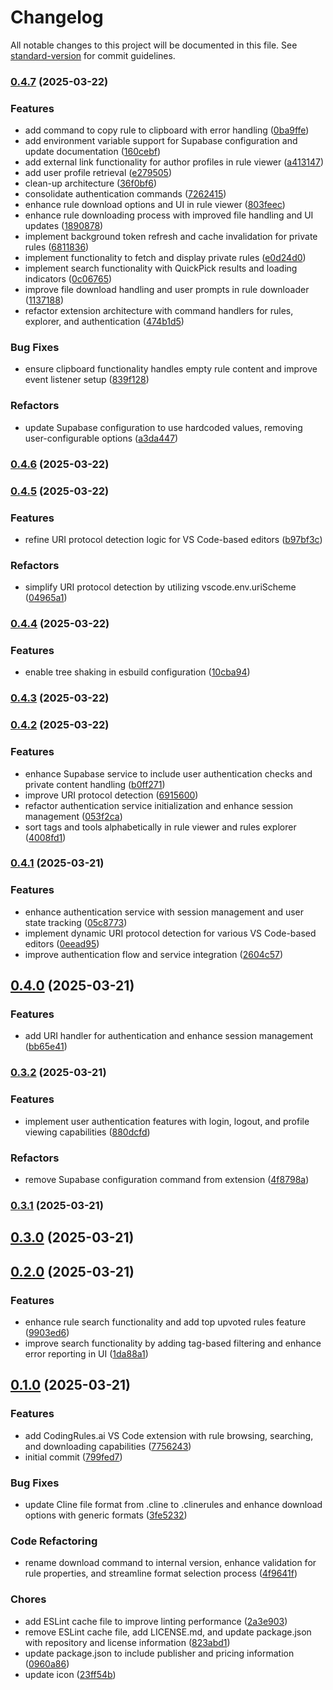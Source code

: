 # Changelog

All notable changes to this project will be documented in this file. See [standard-version](https://github.com/conventional-changelog/standard-version) for commit guidelines.

### [0.4.7](https://github.com/codingrules-ai/vscode-plugin/compare/v0.4.6...v0.4.7) (2025-03-22)

### Features

- add command to copy rule to clipboard with error handling ([0ba9ffe](https://github.com/codingrules-ai/vscode-plugin/commit/0ba9ffe4f85da85ca25118e6cd0b6dfcd481d72f))
- add environment variable support for Supabase configuration and update documentation ([160cebf](https://github.com/codingrules-ai/vscode-plugin/commit/160cebfdde58f0ebdb77e4a7c686e0693ebfc14a))
- add external link functionality for author profiles in rule viewer ([a413147](https://github.com/codingrules-ai/vscode-plugin/commit/a413147b061297e88956d2655cd9ebbca937893d))
- add user profile retrieval ([e279505](https://github.com/codingrules-ai/vscode-plugin/commit/e279505a35c423bb893e1937bcfae2ec2e83c30f))
- clean-up architecture ([36f0bf6](https://github.com/codingrules-ai/vscode-plugin/commit/36f0bf6d3eaca8bf515259a74d22f05f5ecec53e))
- consolidate authentication commands ([7262415](https://github.com/codingrules-ai/vscode-plugin/commit/72624154fb83050b4d25b20bceb5b83f67d0c125))
- enhance rule download options and UI in rule viewer ([803feec](https://github.com/codingrules-ai/vscode-plugin/commit/803feecf5f487c89265f191037b18e1738e566fb))
- enhance rule downloading process with improved file handling and UI updates ([1890878](https://github.com/codingrules-ai/vscode-plugin/commit/1890878a9d359304024533b039e543e1cb62a753))
- implement background token refresh and cache invalidation for private rules ([6811836](https://github.com/codingrules-ai/vscode-plugin/commit/681183639712695940337bbb40ecf2c0b0bde296))
- implement functionality to fetch and display private rules ([e0d24d0](https://github.com/codingrules-ai/vscode-plugin/commit/e0d24d0a527fca43317c399d9a6b0dd58b1dc46f))
- implement search functionality with QuickPick results and loading indicators ([0c06765](https://github.com/codingrules-ai/vscode-plugin/commit/0c0676535e5b78b70653cfc83b9ebe7af3a1abeb))
- improve file download handling and user prompts in rule downloader ([1137188](https://github.com/codingrules-ai/vscode-plugin/commit/1137188d90b6e9dc7c2a77b4c83a6aa5c65794c6))
- refactor extension architecture with command handlers for rules, explorer, and authentication ([474b1d5](https://github.com/codingrules-ai/vscode-plugin/commit/474b1d560a0a7b5ed6e40da3e848bcc90d08a4c4))

### Bug Fixes

- ensure clipboard functionality handles empty rule content and improve event listener setup ([839f128](https://github.com/codingrules-ai/vscode-plugin/commit/839f1281a5bb635ce6e193ca9a8322185cbf018f))

### Refactors

- update Supabase configuration to use hardcoded values, removing user-configurable options ([a3da447](https://github.com/codingrules-ai/vscode-plugin/commit/a3da447e93b35d32eee160cbd06bd4315bf2ea21))

### [0.4.6](https://github.com/codingrules-ai/vscode-plugin/compare/v0.4.5...v0.4.6) (2025-03-22)

### [0.4.5](https://github.com/codingrules-ai/vscode-plugin/compare/v0.4.4...v0.4.5) (2025-03-22)

### Features

- refine URI protocol detection logic for VS Code-based editors ([b97bf3c](https://github.com/codingrules-ai/vscode-plugin/commit/b97bf3c6210e6eb8408f81d0f427fd73eb7cb23f))

### Refactors

- simplify URI protocol detection by utilizing vscode.env.uriScheme ([04965a1](https://github.com/codingrules-ai/vscode-plugin/commit/04965a143e338d2491426ce48ad6f4c8c6f6263b))

### [0.4.4](https://github.com/codingrules-ai/vscode-plugin/compare/v0.4.3...v0.4.4) (2025-03-22)

### Features

- enable tree shaking in esbuild configuration ([10cba94](https://github.com/codingrules-ai/vscode-plugin/commit/10cba9430083507562da7f157707b24cf86ad12d))

### [0.4.3](https://github.com/codingrules-ai/vscode-plugin/compare/v0.4.2...v0.4.3) (2025-03-22)

### [0.4.2](https://github.com/codingrules-ai/vscode-plugin/compare/v0.4.1...v0.4.2) (2025-03-22)

### Features

- enhance Supabase service to include user authentication checks and private content handling ([b0ff271](https://github.com/codingrules-ai/vscode-plugin/commit/b0ff27133ac95e706b7938f724610e307f6bdd9d))
- improve URI protocol detection ([6915600](https://github.com/codingrules-ai/vscode-plugin/commit/6915600a13f6a2f06e9d788109d6cc92bf28bd93))
- refactor authentication service initialization and enhance session management ([053f2ca](https://github.com/codingrules-ai/vscode-plugin/commit/053f2ca095b962a7849e1e8ca130599b24b3b99f))
- sort tags and tools alphabetically in rule viewer and rules explorer ([4008fd1](https://github.com/codingrules-ai/vscode-plugin/commit/4008fd1291fae52e501aafe3dc772977713e49ed))

### [0.4.1](https://github.com/codingrules-ai/vscode-plugin/compare/v0.4.0...v0.4.1) (2025-03-21)

### Features

- enhance authentication service with session management and user state tracking ([05c8773](https://github.com/codingrules-ai/vscode-plugin/commit/05c877320757639a2a8703c4139b108d3ce2f526))
- implement dynamic URI protocol detection for various VS Code-based editors ([0eead95](https://github.com/codingrules-ai/vscode-plugin/commit/0eead955db0fc4a3f93c281d9a1fffe998d31173))
- improve authentication flow and service integration ([2604c57](https://github.com/codingrules-ai/vscode-plugin/commit/2604c577df7db8969a9f442c69c8f928453a39ee))

## [0.4.0](https://github.com/codingrules-ai/vscode-plugin/compare/v0.3.2...v0.4.0) (2025-03-21)

### Features

- add URI handler for authentication and enhance session management ([bb65e41](https://github.com/codingrules-ai/vscode-plugin/commit/bb65e41faaaa4713e10119362e3c62edb07cafe2))

### [0.3.2](https://github.com/codingrules-ai/vscode-plugin/compare/v0.3.1...v0.3.2) (2025-03-21)

### Features

- implement user authentication features with login, logout, and profile viewing capabilities ([880dcfd](https://github.com/codingrules-ai/vscode-plugin/commit/880dcfd4eac1ea1662a43a579c9ac85c0893e513))

### Refactors

- remove Supabase configuration command from extension ([4f8798a](https://github.com/codingrules-ai/vscode-plugin/commit/4f8798a74a6dd511d0e9a7515d6369011543c74c))

### [0.3.1](https://github.com/codingrules-ai/vscode-plugin/compare/v0.3.0...v0.3.1) (2025-03-21)

## [0.3.0](https://github.com/codingrules-ai/vscode-plugin/compare/v0.2.0...v0.3.0) (2025-03-21)

## [0.2.0](https://github.com/codingrules-ai/vscode-plugin/compare/v0.1.0...v0.2.0) (2025-03-21)

### Features

- enhance rule search functionality and add top upvoted rules feature ([9903ed6](https://github.com/codingrules-ai/vscode-plugin/commit/9903ed69528358b7a51280cdf0d1593b29f3c5ca))
- improve search functionality by adding tag-based filtering and enhance error reporting in UI ([1da88a1](https://github.com/codingrules-ai/vscode-plugin/commit/1da88a128f1c29adecf6cb2dec1a32f1d3ca950c))

## [0.1.0](https://github.com/codingrules-ai/vscode-plugin/releases/tag/v0.1.0) (2025-03-21)

### Features

- add CodingRules.ai VS Code extension with rule browsing, searching, and downloading capabilities ([7756243](https://github.com/codingrules-ai/vscode-plugin/commit/7756243))
- initial commit ([799fed7](https://github.com/codingrules-ai/vscode-plugin/commit/799fed7))

### Bug Fixes

- update Cline file format from .cline to .clinerules and enhance download options with generic formats ([3fe5232](https://github.com/codingrules-ai/vscode-plugin/commit/3fe5232))

### Code Refactoring

- rename download command to internal version, enhance validation for rule properties, and streamline format selection process ([4f9641f](https://github.com/codingrules-ai/vscode-plugin/commit/4f9641f))

### Chores

- add ESLint cache file to improve linting performance ([2a3e903](https://github.com/codingrules-ai/vscode-plugin/commit/2a3e903))
- remove ESLint cache file, add LICENSE.md, and update package.json with repository and license information ([823abd1](https://github.com/codingrules-ai/vscode-plugin/commit/823abd1))
- update package.json to include publisher and pricing information ([0960a86](https://github.com/codingrules-ai/vscode-plugin/commit/0960a86))
- update icon ([23ff54b](https://github.com/codingrules-ai/vscode-plugin/commit/23ff54b))
